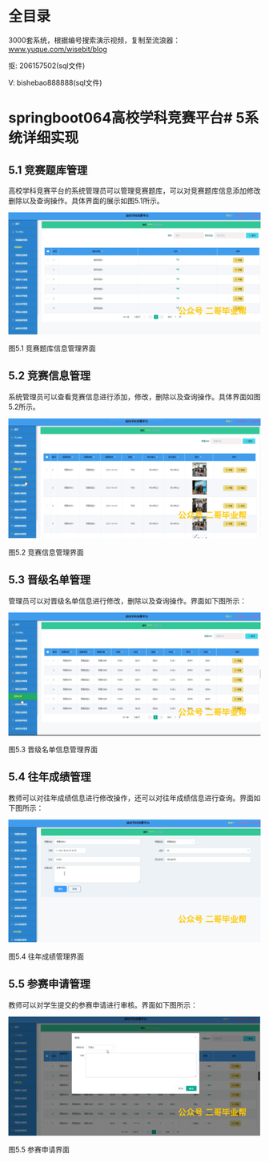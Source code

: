 # 全目录

3000套系统，根据编号搜索演示视频，复制至流浪器：www.yuque.com/wisebit/blog


<p>抠: 206157502(sql文件)</p>
<p>V: bishebao888888(sql文件)</p>


# springboot064高校学科竞赛平台# 5系统详细实现
## 5.1 竞赛题库管理
高校学科竞赛平台的系统管理员可以管理竞赛题库，可以对竞赛题库信息添加修改删除以及查询操作。具体界面的展示如图5.1所示。

![](/md/blog.009.png)

图5.1 竞赛题库信息管理界面
## 5.2 竞赛信息管理
系统管理员可以查看竞赛信息进行添加，修改，删除以及查询操作。具体界面如图5.2所示。

![](/md/blog.010.png)

图5.2 竞赛信息管理界面
## 5.3 晋级名单管理
管理员可以对晋级名单信息进行修改，删除以及查询操作。界面如下图所示：

![](/md/blog.011.png)

图5.3 晋级名单信息管理界面
## 5.4 往年成绩管理
教师可以对往年成绩信息进行修改操作，还可以对往年成绩信息进行查询。界面如下图所示：

![](/md/blog.012.png)

图5.4 往年成绩管理界面

## 5.5 参赛申请管理
教师可以对学生提交的参赛申请进行审核。界面如下图所示：

![](/md/blog.013.png)

图5.5 参赛申请界面












